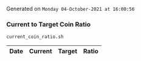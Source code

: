 Generated on `Monday 04-October-2021 at 16:00:56`

### Current to Target Coin Ratio
`current_coin_ratio.sh`

Date|Current|Target|Ratio
---|---|---|---
